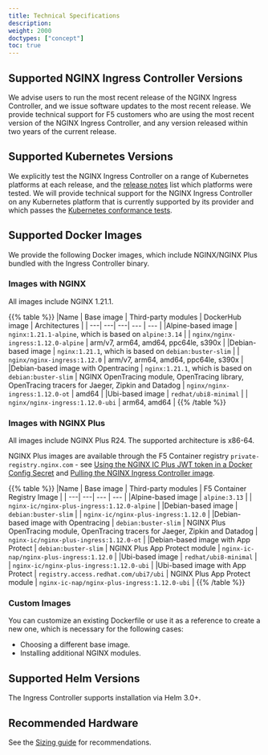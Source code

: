 ```yaml
---
title: Technical Specifications
description:
weight: 2000
doctypes: ["concept"]
toc: true
---
```



## Supported NGINX Ingress Controller Versions

We advise users to run the most recent release of the NGINX Ingress Controller, and we issue software updates to the most recent release. We provide technical support for F5 customers who are using the most recent version of the NGINX Ingress Controller, and any version released within two years of the current release.

## Supported Kubernetes Versions

We explicitly test the NGINX Ingress Controller on a range of Kubernetes platforms at each release, and the [release notes](/nginx-ingress-controller/releases) list which platforms were tested. We will provide technical support for the NGINX Ingress Controller on any Kubernetes platform that is currently supported by its provider and which passes the [Kubernetes conformance tests](https://www.cncf.io/certification/software-conformance/).

## Supported Docker Images

We provide the following Docker images, which include NGINX/NGINX Plus bundled with the Ingress Controller binary.

### Images with NGINX

All images include NGINX 1.21.1.

{{% table %}}
|Name | Base image | Third-party modules | DockerHub image | Architectures |
| ---| ---| ---| --- | --- |
|Alpine-based image | ``nginx:1.21.1-alpine``, which is based on ``alpine:3.14`` |  | ``nginx/nginx-ingress:1.12.0-alpine`` | arm/v7, arm64, amd64, ppc64le, s390x |
|Debian-based image | ``nginx:1.21.1``, which is based on ``debian:buster-slim`` |  | ``nginx/nginx-ingress:1.12.0`` | arm/v7, arm64, amd64, ppc64le, s390x |
|Debian-based image with Opentracing | ``nginx:1.21.1``, which is based on ``debian:buster-slim`` | NGINX OpenTracing module, OpenTracing library, OpenTracing tracers for Jaeger, Zipkin and Datadog | ``nginx/nginx-ingress:1.12.0-ot`` | amd64 |
|Ubi-based image | ``redhat/ubi8-minimal`` |  | ``nginx/nginx-ingress:1.12.0-ubi`` | arm64, amd64 |
{{% /table %}}

### Images with NGINX Plus

All images include NGINX Plus R24.
The supported architecture is x86-64.

NGINX Plus images are available through the F5 Container registry `private-registry.nginx.com` - see [Using the NGINX IC Plus JWT token in a Docker Config Secret](/nginx-ingress-controller/installation/using-the-jwt-token-docker-secret) and [Pulling the NGINX Ingress Controller image](/nginx-ingress-controller/installation/pulling-ingress-controller-image).

{{% table %}}
|Name | Base image | Third-party modules | F5 Container Registry Image |
| ---| ---| --- | --- |
|Alpine-based image | ``alpine:3.13`` |  | `nginx-ic/nginx-plus-ingress:1.12.0-alpine` |
|Debian-based image | ``debian:buster-slim`` |  | `nginx-ic/nginx-plus-ingress:1.12.0` |
|Debian-based image with Opentracing | ``debian:buster-slim`` | NGINX Plus OpenTracing module, OpenTracing tracers for Jaeger, Zipkin and Datadog | `nginx-ic/nginx-plus-ingress:1.12.0-ot` |
|Debian-based image with App Protect | ``debian:buster-slim`` | NGINX Plus App Protect module | `nginx-ic-nap/nginx-plus-ingress:1.12.0` |
|Ubi-based image | ``redhat/ubi8-minimal`` |  | `nginx-ic/nginx-plus-ingress:1.12.0-ubi` |
|Ubi-based image with App Protect | ``registry.access.redhat.com/ubi7/ubi`` | NGINX Plus App Protect module | `nginx-ic-nap/nginx-plus-ingress:1.12.0-ubi` |
{{% /table %}}

### Custom Images

You can customize an existing Dockerfile or use it as a reference to create a new one, which is necessary for the following cases:

* Choosing a different base image.
* Installing additional NGINX modules.

## Supported Helm Versions

The Ingress Controller supports installation via Helm 3.0+.

## Recommended Hardware

See the [Sizing guide](https://www.nginx.com/resources/datasheets/nginx-ingress-controller-kubernetes-sizing-guide/) for recommendations.
